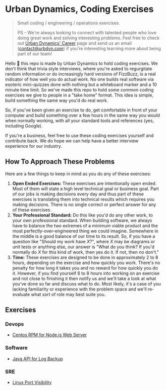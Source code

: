 # Urban Dynamics, Coding Exercises

> Small coding / engineering / operations exercises.
>
> PS - We're always looking to connect with talented people who love doing great work and solving interesting problems. Feel free to check out [Urban Dynamics' Career](https://www.urbdyn.com/careers) page and send us an email ([contact@urbdyn.com](mailto:contact@urbdyn.com)) if you're interesting learning more about being part of our team!

Hello 👋 this repo is made by Urban Dynamics to hold coding exercises.
We don't think that trivia style interviews, where you're asked to regurgitate random information or do increasingly hard versions of FizzBuzz, is a real indicator of how well you do actual work.
No one builds real software via esoteric mini-quizzes done with nothing but a whiteboard marker and a 10 minute time limit.
So we've made this repo to hold some common coding exercises we give to people in a "take home" format.
This idea is simple, build something the same way you'd do real work.

So, if you've been given an exercise to do, get comfortable in front of your computer and build something over a few hours in the same way you would when normally working, with all your standard tools and references (yes, including Google).

If you're a business, feel free to use these coding exercises yourself and contribute back.
We do hope we can help have a better interview experience for our industry.


## How To Approach These Problems

Here are a few things to keep in mind as you do any of these exercises:

1. **Open Ended Exercises:** These exercises are intentionally open ended. Most of them will state a high level technical goal or business goal. Part of our jobs is making decisions every day and thus part of these exercises is translating them into technical results which requires you making decisions. There is no single correct or perfect answer for any of these exercises.
1. **Your Professional Standard:** Do this like you'd do any other work, to your own professional standard. When building software, we always have to balance the two extremes of a minimum viable product and the most perfectly-over-engineered thing we could imagine. Somewhere in the middle is a good balance of our time to its result. So, if you have a question like "Should my work have *X*?", where *X* may be diagrams or unit tests or anything else, our answer is "What do you think? If you'd normally do *X* for this kind of work, then yes do it. If not, then no don't."
1. **Time:** These exercises are designed to be done in approximately 2 to 8 hours, depending on the exercise and how quickly you work. There's no penalty for how long it takes you and no reward for how quickly you do it. However, if you find yourself 6 to 8 hours into working on an exercise and not close to finishing it then notify us and we'll take a look at what you've done so far and discuss what to do. Most likely, it's a case of you lacking familiarity or experience with the problem space and we'll re-evaluate what sort of role may best suite you.


## Exercises

### Devops

* [Centos RPM for Node.js Web Server](devops/centos_rpm_for_nodejs_webserver.md)

### Software

* [Java API for Log Backup](software/java_api_log_backup.md)

### SRE

* [Linux Port Visibility](sre/linux_port_visibility.md)

